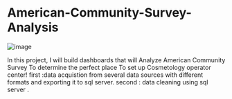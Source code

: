 # American-Community-Survey-Analysis
![image](https://user-images.githubusercontent.com/84546354/155847551-aa1d6de3-ef30-433e-8830-e6eabf9a3906.png)

In this project, I will build dashboards that will Analyze American Community Survey To determine the perfect place To set up Cosmetology operator center! first :data acquistion  from several data sources with different formats and exporting it to sql server. second : data cleaning using sql server .
